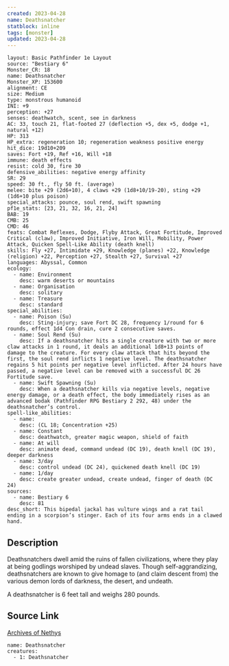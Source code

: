 ```yaml
---
created: 2023-04-28
name: Deathsnatcher
statblock: inline
tags: [monster]
updated: 2023-04-28
---
```

```statblock
layout: Basic Pathfinder 1e Layout
source: "Bestiary 6"
Monster_CR: 18
name: Deathsnatcher
Monster_XP: 153600
alignment: CE
size: Medium
type: monstrous humanoid
INI: +9
perception: +27
senses: deathwatch, scent, see in darkness
AC: 33, touch 21, flat-footed 27 (deflection +5, dex +5, dodge +1, natural +12)
HP: 313
HP_extra: regeneration 10; regeneration weakness positive energy
hit_dice: 19d10+209
saves: Fort +19, Ref +16, Will +18
immune: death effects
resist: cold 30, fire 30
defensive_abilities: negative energy affinity
SR: 29
speed: 30 ft., fly 50 ft. (average)
melee: bite +29 (2d6+10), 4 claws +29 (1d8+10/19-20), sting +29 (1d6+10 plus poison)
special_attacks: pounce, soul rend, swift spawning
pf1e_stats: [23, 21, 32, 16, 21, 24]
BAB: 19
CMB: 25
CMD: 46
feats: Combat Reflexes, Dodge, Flyby Attack, Great Fortitude, Improved Critical (claw), Improved Initiative, Iron Will, Mobility, Power Attack, Quicken Spell-Like Ability (death knell)
skills: Fly +27, Intimidate +29, Knowledge (planes) +22, Knowledge (religion) +22, Perception +27, Stealth +27, Survival +27
languages: Abyssal, Common
ecology:
  - name: Environment
    desc: warm deserts or mountains
  - name: Organisation
    desc: solitary
  - name: Treasure
    desc: standard
special_abilities:
  - name: Poison (Su)
    desc: Sting-injury; save Fort DC 28, frequency 1/round for 6 rounds, effect 1d4 Con drain, cure 2 consecutive saves.
  - name: Soul Rend (Su)
    desc: If a deathsnatcher hits a single creature with two or more claw attacks in 1 round, it deals an additional 1d8+13 points of damage to the creature. For every claw attack that hits beyond the first, the soul rend inflicts 1 negative level. The deathsnatcher regains 5 hit points per negative level inflicted. After 24 hours have passed, a negative level can be removed with a successful DC 26 Fortitude save.
  - name: Swift Spawning (Su)
    desc: When a deathsnatcher kills via negative levels, negative energy damage, or a death effect, the body immediately rises as an advanced bodak (Pathfinder RPG Bestiary 2 292, 48) under the deathsnatcher’s control.
spell-like_abilities:
  - name:
    desc: (CL 18; Concentration +25)
  - name: Constant
    desc: deathwatch, greater magic weapon, shield of faith
  - name: At will
    desc: animate dead, command undead (DC 19), death knell (DC 19), deeper darkness
  - name: 3/day
    desc: control undead (DC 24), quickened death knell (DC 19)
  - name: 1/day
    desc: create greater undead, create undead, finger of death (DC 24)
sources:
  - name: Bestiary 6
    desc: 81
desc_short: This bipedal jackal has vulture wings and a rat tail ending in a scorpion’s stinger. Each of its four arms ends in a clawed hand.
```
## Description
Deathsnatchers dwell amid the ruins of fallen civilizations, where they play at being godlings worshiped by undead slaves. Though self-aggrandizing, deathsnatchers are known to give homage to (and claim descent from) the various demon lords of darkness, the desert, and undeath. 

A deathsnatcher is 6 feet tall and weighs 280 pounds.
## Source Link
[Archives of Nethys](https://aonprd.com/MonsterDisplay.aspx?ItemName=Deathsnatcher)
```encounter-table
name: Deathsnatcher
creatures:
  - 1: Deathsnatcher
```
